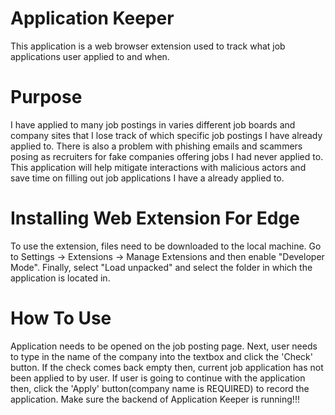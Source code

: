 # Application Keeper
This application is a web browser extension used to track what job applications user applied to and when.
# Purpose
I have applied to many job postings in varies different job boards and company sites that I lose track of which specific job postings I have already applied to. There is also a problem with phishing emails and scammers posing as recruiters for fake companies offering jobs I had never applied to. This application will help mitigate interactions with malicious actors and save time on filling out job applications I have a already applied to.
# Installing Web Extension For Edge
To use the extension, files need to be downloaded to the local machine. Go to Settings -> Extensions -> Manage Extensions and then enable "Developer Mode". Finally, select "Load unpacked" and select the folder in which the application is located in.
# How To Use
Application needs to be opened on the job posting page. Next, user needs to type in the name of the company into the textbox and click the 'Check' button. If the check comes back empty then, current job application has not been applied to by user. If user is going to continue with the application then, click the 'Apply' button(company name is REQUIRED) to record the application. Make sure the backend of Application Keeper is running!!!
